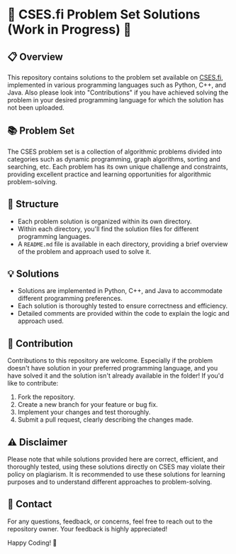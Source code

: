 # 🚧 CSES.fi Problem Set Solutions (Work in Progress) 🚧

## 📋 Overview
This repository contains solutions to the problem set available on [CSES.fi](https://cses.fi/problemset/), implemented in various programming languages such as Python, C++, and Java. Also please look into "Contributions" if you have achieved solving the problem in your desired programming language for which the solution has not been uploaded.

## 📚 Problem Set
The CSES problem set is a collection of algorithmic problems divided into categories such as dynamic programming, graph algorithms, sorting and searching, etc. Each problem has its own unique challenge and constraints, providing excellent practice and learning opportunities for algorithmic problem-solving.

## 📂 Structure
- Each problem solution is organized within its own directory.
- Within each directory, you'll find the solution files for different programming languages.
- A `README.md` file is available in each directory, providing a brief overview of the problem and approach used to solve it.

## 💡 Solutions
- Solutions are implemented in Python, C++, and Java to accommodate different programming preferences.
- Each solution is thoroughly tested to ensure correctness and efficiency.
- Detailed comments are provided within the code to explain the logic and approach used.

## 🤝 Contribution
Contributions to this repository are welcome. Especially if the problem doesn't have solution in your preferred programming language, and you have solved it and the solution isn't already available in the folder!
If you'd like to contribute:
1. Fork the repository.
2. Create a new branch for your feature or bug fix.
3. Implement your changes and test thoroughly.
4. Submit a pull request, clearly describing the changes made.

## ⚠️ Disclaimer
Please note that while solutions provided here are correct, efficient, and thoroughly tested, using these solutions directly on CSES may violate their policy on plagiarism. It is recommended to use these solutions for learning purposes and to understand different approaches to problem-solving.

## 📧 Contact
For any questions, feedback, or concerns, feel free to reach out to the repository owner. Your feedback is highly appreciated!

Happy Coding! 🚀

